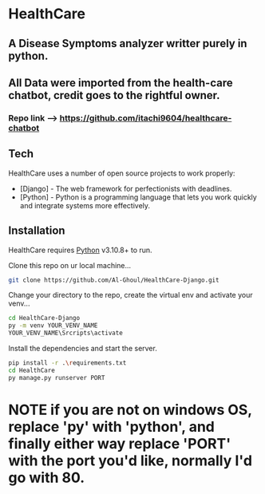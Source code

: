 # HealthCare
## A Disease Symptoms analyzer writter purely in python.

## All Data were imported from the health-care chatbot, credit goes to the rightful owner.
### Repo link --> https://github.com/itachi9604/healthcare-chatbot
## Tech

HealthCare uses a number of open source projects to work properly:

- [Django] - The web framework for perfectionists with deadlines.
- [Python] - Python is a programming language that lets you work quickly
and integrate systems more effectively.

## Installation

HealthCare requires [Python](https://www.python.org/) v3.10.8+ to run.

Clone this repo on ur local machine...

```sh
git clone https://github.com/Al-Ghoul/HealthCare-Django.git
```

Change your directory to the repo, create the virtual env and activate your venv...
```sh
cd HealthCare-Django
py -m venv YOUR_VENV_NAME
YOUR_VENV_NAME\Srcripts\activate
```

Install the dependencies and start the server.

```sh
pip install -r .\requirements.txt
cd HealthCare
py manage.py runserver PORT
```
# NOTE if you are not on windows OS, replace 'py' with 'python', and finally either way replace 'PORT' with the port you'd like, normally I'd go with 80.
